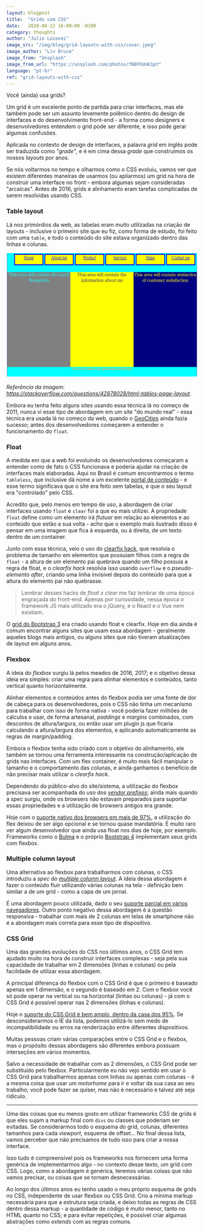 ```yaml
---
layout: blogpost
title:  "Grids com CSS"
date:   2020-08-22 16:00:00 -0300
category: thoughts
author: "Julio Lozovei"
image_src: "/img/blog/grid-layouts-with-css/cover.jpeg"
image_author: "Liv Bruce"
image_from: "Unsplash"
image_from_url: "https://unsplash.com/photos/fN8FhUoK1pY"
language: "pt-br"
ref: "grid-layouts-with-css"
---
```

Você (ainda) usa grids?
<!--more-->
Um grid é um excelente ponto de partida para criar interfaces, mas ele também pode ser um assunto levemente polêmico dentro do design de interfaces e do desenvolvimento front-end - a forma como designers e desenvolvedores entendem o grid pode ser diferente, e isso pode gerar algumas confusões.

Aplicada no contexto de design de interfaces, a palavra _grid_ em inglês pode ser traduzida como _"grade"_, e é em cima dessa _grade_ que construímos os nossos _layouts_ por anos.

Se nós voltarmos no tempo e olharmos como o CSS evoluiu, vamos ver que existem diferentes maneiras de usarmos (ou apliarmos) um grid na hora de construir uma interface no front - embora algumas sejam consideradas "arcaicas". Antes de 2016, grids e alinhamento eram tarefas complicadas de serem resolvidas usando CSS.

### Table layout
Lá nos primórdios da web, as tabelas eram muito utilizadas na criação de layouts - inclusive o primeiro site que eu fiz, como forma de estudo, foi feito com uma `table`, e todo o conteúdo do site estava organizado dentro das linhas e colunas.

![exemplo de table layout](/img/blog/grid-layouts-with-css/table-layout.png)

*Referência da imagem: https://stackoverflow.com/questions/42878028/html-tables-page-layout.*

Embora eu tenha feito alguns sites usando essa técnica lá no começo de 2011, nunca vi esse tipo de abordagem em um site "do mundo real" - essa técnica era usada lá no começo da web, quando o [GeoCities](https://tecnoblog.net/262168/yahoo-geocities-japan-rip/) ainda fazia sucesso; antes dos desenvolvedores começarem a entender o funcionamento do `float`.


### Float
A medida em que a web foi evoluindo os desenvolvedores começaram a entender como de fato o CSS funcionava e poderia ajudar na criação de interfaces mais elaboradas. Aqui no Brasil é comum encontrarmos o termo `tableless`, que inclusive dá nome a um excelente [portal de conteúdo](https://tableless.com.br/) - e esse termo significava que o site era feito sem tabelas, e que o seu layout era "controlado" pelo CSS.

Acredito que, pelo menos em tempo de uso, a abordagem de criar interfaces usando `float` e `clear` foi a que eu mais utilizei. A propriedade `float` define como um elemento irá _flutuar_ em relação ao elementos e ao conteúdo que estão a sua volta - acho que o exemplo mais ilustrado disso é pensar em uma imagem que fica à esquerda, ou à direita, de um texto dentro de um container.

Junto com essa técnica, veio o uso do [clearfix hack](https://www.w3schools.com/css/css_float_clear.asp), que resolvia o problema de tamanho em elementos que possuiam filhos com a regra de `float` - a altura de um elemento pai quebrava quando um filho possuia a regra de float, e o _clearfix hack_ resolvia isso usando `overflow` e o _pseudo-elemento after_, criando uma linha invisível depois do conteúdo para que a altura do elemento pai não quebrasse.

> Lembrar desses hacks de _float x clear_ me faz lembrar de uma época engraçada do front-end. Apenas por curiosidade, nessa época o framework JS mais utilizado era o jQuery, e o React e o Vue nem existiam.

O [grid do Bootstrap 3](https://getbootstrap.com/docs/3.3/css/#grid) era criado usando float e clearfix. Hoje em dia ainda é comum encontrar alguns sites que usam essa abordagem - geralmente aqueles blogs mais antigos, ou alguns sites que não tiveram atualizações de layout em alguns anos.


### Flexbox
A ideia do _flexbox_ surgiu lá pelos meados de 2016, 2017; e o objetivo dessa ideia era simples: criar uma regra para alinhar elementos e conteúdos, tanto vertical quanto horizontalmente.

Alinhar elementos e conteúdos antes do flexbox podia ser uma fonte de dor de cabeça para os desenvolvedores, pois o CSS não tinha um mecanismo para trabalhar com isso de forma nativa - você poderia fazer milhões de cálculos e usar, de forma artesanal, _paddings_ e _margins_ combinados, com descontos de altura/largura, ou então usar um plugin js que ficaria calculando a altura/largura dos elementos, e aplicando automaticamente as regras de margin/padding.

Embora o flexbox tenha sido criado com o objetivo do alinhamento, ele também se tornou uma ferramenta interessante na construção/aplicação de grids nas interfaces. Com um flex container, é muito mais fácil manipular o tamanho e o comportamento das colunas, e ainda ganhamos o benefício de não precisar mais utilizar o _clearfix hack_.

Dependendo do público-alvo do site/sistema, a utilização do flexbox precisava ser acompanhada do uso dos [_vendor prefixes_](https://developer.mozilla.org/pt-BR/docs/Glossario/Prefixos_vendor); ainda mais quando a _spec_ surgiu, onde os browsers não estavam preparados para suportar essas propriedades e a utilização de browsers antigos era grande.

Hoje com o [suporte nativo dos browsers em mais de 97%](https://caniuse.com/#feat=flexbox), a utilização do flex deixou de ser algo opcional e se tornou quase mandatória. É muito raro ver algum desenvolvedor que ainda usa float nos dias de hoje, por exemplo. Frameworks como o [Bulma](https://bulma.io/documentation/columns/basics/) e o próprio [Bootstrap 4](https://getbootstrap.com/docs/4.5/layout/grid/) implementam seus grids com flexbox.


### Multiple column layout
Uma alternativa ao flexbox para trabalharmos com colunas, o CSS introduziu a _spec_ do [_multiple column layout_](https://developer.mozilla.org/en-US/docs/Web/CSS/CSS_Columns). A ideia dessa abordagem é fazer o conteúdo fluir utilizando várias colunas na tela - definição bem similar a de um grid - como a capa de um jornal.

É uma abordagem pouco utilizada, dado o seu [suporte parcial em vários navegadores](https://caniuse.com/#feat=multicolumn). Outro ponto negativo dessa abordagem é a questão responsiva - trabalhar com mais de 2 colunas em telas de smartphone não é a abordagem mais correta para esse tipo de dispositivo.


### CSS Grid
Uma das grandes evoluções do CSS nos últimos anos, o CSS Grid tem ajudado muito na hora de construir interfaces complexas - seja pela sua capacidade de trabalhar em 2 dimensões (linhas e colunas) ou pela facilidade de utilizar essa abordagem.

A principal diferença do flexbox com o CSS Grid é que o primeiro é baseado apenas em 1 dimensão, e o segundo é baseado em 2. Com o flexbox você só pode operar na vertical ou na horizontal (linhas ou colunas) - já com o CSS Grid é possível operar nas 2 dimensões (linhas e colunas).

Hoje o [suporte do CSS Grid é bem amplo, dentro da casa dos 95%](https://caniuse.com/#feat=css-grid). Se desconsiderarmos o IE da lista, podemos utilizá-lo sem medo de incompatibilidade ou erros na renderização entre diferentes dispositivos.

Muitas pessoas criam várias comparações entre o CSS Grid e o flexbox, mas o propósito dessas abordagens são diferentes embora possuam interseções em vários momentos.

Salvo a necessidade de trabalhar com as 2 dimensões, o CSS Grid pode ser substituído pelo flexbox. Particularmente eu não vejo sentido em usar o CSS Grid para trabalharmos apenas com linhas ou apenas com colunas - é a mesma coisa que usar um _motorhome_ para ir e voltar da sua casa ao seu trabalho; você pode fazer se quiser, mas não é necessário e talvez até seja ridículo.

---

Uma das coisas que eu menos gosto em utilizar frameworks CSS de grids é que eles sujam a markup final com `divs` ou classes que poderiam ser evitadas. Se considerarmos todo o esquema do grid, colunas, diferentes tamanhos para cada _viewport_, esquema de offset... No final dessa lista, vamos perceber que não precisamos de tudo isso para criar a nossa interface.

Isso tudo é compreensível pois os frameworks nos fornecem uma forma genérica de implementarmos algo - no contexto desse texto, um grid com CSS. Logo, como a abordagem é genérica, teremos várias coisas que não vamos precisar, ou coisas que se tornam desnecessárias.

Ao longo dos últimos anos eu tenho usado o meu próprio esquema de grids no CSS, independente de usar flexbox ou CSS Grid. Crio a mínima markup necessária para que a estrutura seja criada, e deixo todas as regras de CSS dentro dessa markup - a quantidade de código é muito menor, tanto no HTML quanto no CSS; e para evitar repetições, é possível criar algumas abstrações como _extends_ com as regras comuns.
